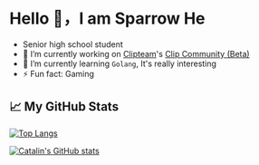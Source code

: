 # Hello 👋，I am Sparrow He


- Senior high school student
- 🔭 I’m currently working on [Clipteam](https://github.com/Clipteam)'s [Clip Community (Beta)](https://codingclip.com)
- 🌱 I’m currently learning `Golang`, It's really interesting
- ⚡ Fun fact: Gaming

## 📈 My GitHub Stats

[![Top Langs](https://github-readme-stats.vercel.app/api/top-langs/?username=SparrowHe&theme=gruvboxQ&hide=actionscript)](https://github.com/anuraghazra/github-readme-stats)

[![Catalin's GitHub stats](https://github-readme-stats.vercel.app/api?username=SparrowHe&theme=gruvbox&count_private=true)](https://github.com/anuraghazra/github-readme-stats)
